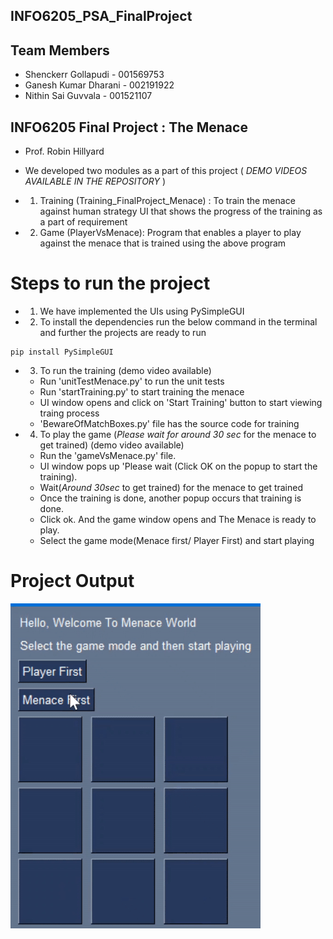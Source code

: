 ## INFO6205_PSA_FinalProject
## Team Members

- Shenckerr Gollapudi - 001569753
- Ganesh Kumar Dharani - 002191922
- Nithin Sai Guvvala - 001521107

## INFO6205 Final Project : The Menace
- Prof. Robin Hillyard

- We developed two modules as a part of this project ( *DEMO VIDEOS AVAILABLE IN THE REPOSITORY* )

- 1. Training (Training_FinalProject_Menace) : To train the menace against human strategy UI that shows the progress of the training as a part of requirement
- 2. Game (PlayerVsMenace): Program that enables a player to play against the menace that is trained using the above program

# Steps to run the project

- 1. We have implemented the UIs using PySimpleGUI

- 2. To install the dependencies run the below command in the terminal and further the projects are ready to run

```
pip install PySimpleGUI
```

- 3. To run the training (demo video available)
	- Run 'unitTestMenace.py' to run the unit tests
	- Run 'startTraining.py' to start training the menace 
	- UI window opens and click on 'Start Training' button to start viewing traing process
	- 'BewareOfMatchBoxes.py' file has the source code for training


- 4. To play the game (*Please wait for around 30 sec* for the menace to get trained) (demo video available)
	- Run the 'gameVsMenace.py' file. 
	- UI window pops up 'Please wait (Click OK on the popup to start the training). 
	- Wait(*Around 30sec* to get trained) for the menace to get trained 
	- Once the training is done, another popup occurs that training is done. 
	- Click ok. And the game window opens and The Menace is ready to play.
	- Select the game mode(Menace first/ Player First) and start playing

# Project Output
![alt text](Game.gif)

